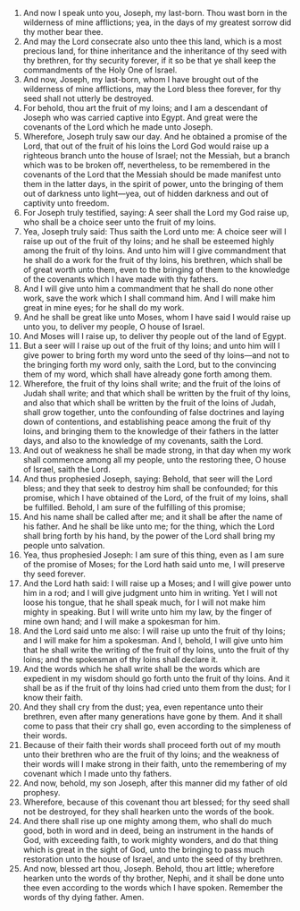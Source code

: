 1. And now I speak unto you, Joseph, my last-born. Thou wast born in the wilderness of mine afflictions; yea, in the days of my greatest sorrow did thy mother bear thee.
2. And may the Lord consecrate also unto thee this land, which is a most precious land, for thine inheritance and the inheritance of thy seed with thy brethren, for thy security forever, if it so be that ye shall keep the commandments of the Holy One of Israel.
3. And now, Joseph, my last-born, whom I have brought out of the wilderness of mine afflictions, may the Lord bless thee forever, for thy seed shall not utterly be destroyed.
4. For behold, thou art the fruit of my loins; and I am a descendant of Joseph who was carried captive into Egypt. And great were the covenants of the Lord which he made unto Joseph.
5. Wherefore, Joseph truly saw our day. And he obtained a promise of the Lord, that out of the fruit of his loins the Lord God would raise up a righteous branch unto the house of Israel; not the Messiah, but a branch which was to be broken off, nevertheless, to be remembered in the covenants of the Lord that the Messiah should be made manifest unto them in the latter days, in the spirit of power, unto the bringing of them out of darkness unto light—yea, out of hidden darkness and out of captivity unto freedom.
6. For Joseph truly testified, saying: A seer shall the Lord my God raise up, who shall be a choice seer unto the fruit of my loins.
7. Yea, Joseph truly said: Thus saith the Lord unto me: A choice seer will I raise up out of the fruit of thy loins; and he shall be esteemed highly among the fruit of thy loins. And unto him will I give commandment that he shall do a work for the fruit of thy loins, his brethren, which shall be of great worth unto them, even to the bringing of them to the knowledge of the covenants which I have made with thy fathers.
8. And I will give unto him a commandment that he shall do none other work, save the work which I shall command him. And I will make him great in mine eyes; for he shall do my work.
9. And he shall be great like unto Moses, whom I have said I would raise up unto you, to deliver my people, O house of Israel.
10. And Moses will I raise up, to deliver thy people out of the land of Egypt.
11. But a seer will I raise up out of the fruit of thy loins; and unto him will I give power to bring forth my word unto the seed of thy loins—and not to the bringing forth my word only, saith the Lord, but to the convincing them of my word, which shall have already gone forth among them.
12. Wherefore, the fruit of thy loins shall write; and the fruit of the loins of Judah shall write; and that which shall be written by the fruit of thy loins, and also that which shall be written by the fruit of the loins of Judah, shall grow together, unto the confounding of false doctrines and laying down of contentions, and establishing peace among the fruit of thy loins, and bringing them to the knowledge of their fathers in the latter days, and also to the knowledge of my covenants, saith the Lord.
13. And out of weakness he shall be made strong, in that day when my work shall commence among all my people, unto the restoring thee, O house of Israel, saith the Lord.
14. And thus prophesied Joseph, saying: Behold, that seer will the Lord bless; and they that seek to destroy him shall be confounded; for this promise, which I have obtained of the Lord, of the fruit of my loins, shall be fulfilled. Behold, I am sure of the fulfilling of this promise;
15. And his name shall be called after me; and it shall be after the name of his father. And he shall be like unto me; for the thing, which the Lord shall bring forth by his hand, by the power of the Lord shall bring my people unto salvation.
16. Yea, thus prophesied Joseph: I am sure of this thing, even as I am sure of the promise of Moses; for the Lord hath said unto me, I will preserve thy seed forever.
17. And the Lord hath said: I will raise up a Moses; and I will give power unto him in a rod; and I will give judgment unto him in writing. Yet I will not loose his tongue, that he shall speak much, for I will not make him mighty in speaking. But I will write unto him my law, by the finger of mine own hand; and I will make a spokesman for him.
18. And the Lord said unto me also: I will raise up unto the fruit of thy loins; and I will make for him a spokesman. And I, behold, I will give unto him that he shall write the writing of the fruit of thy loins, unto the fruit of thy loins; and the spokesman of thy loins shall declare it.
19. And the words which he shall write shall be the words which are expedient in my wisdom should go forth unto the fruit of thy loins. And it shall be as if the fruit of thy loins had cried unto them from the dust; for I know their faith.
20. And they shall cry from the dust; yea, even repentance unto their brethren, even after many generations have gone by them. And it shall come to pass that their cry shall go, even according to the simpleness of their words.
21. Because of their faith their words shall proceed forth out of my mouth unto their brethren who are the fruit of thy loins; and the weakness of their words will I make strong in their faith, unto the remembering of my covenant which I made unto thy fathers.
22. And now, behold, my son Joseph, after this manner did my father of old prophesy.
23. Wherefore, because of this covenant thou art blessed; for thy seed shall not be destroyed, for they shall hearken unto the words of the book.
24. And there shall rise up one mighty among them, who shall do much good, both in word and in deed, being an instrument in the hands of God, with exceeding faith, to work mighty wonders, and do that thing which is great in the sight of God, unto the bringing to pass much restoration unto the house of Israel, and unto the seed of thy brethren.
25. And now, blessed art thou, Joseph. Behold, thou art little; wherefore hearken unto the words of thy brother, Nephi, and it shall be done unto thee even according to the words which I have spoken. Remember the words of thy dying father. Amen.

